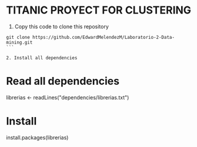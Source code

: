 # TITANIC PROYECT FOR CLUSTERING

1. Copy this code to clone this repository
````
git clone https://github.com/EdwardMelendezM/Laboratorio-2-Data-mining.git
```

2. Install all dependencies
````
# Read all dependencies
librerias <- readLines("dependencies/librerias.txt")

# Install
install.packages(librerias)
```
